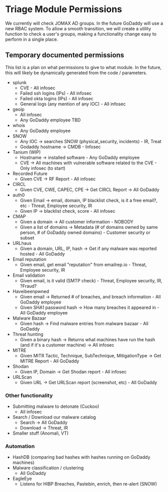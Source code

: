 # Triage Module Permissions

We currently will check JOMAX AD groups.  In the future GoDaddy will use a new RBAC system.  To allow a smooth transition, we will create a utility function to check a user's groups, making a functionality change easy to perform in a single place.

## Temporary documented permissions

This list is a plan on what permissions to give to what module.  In the future, this will likely be dynamically generated from the code / parameters.

* splunk
  * CVE - All infosec
  * Failed ssh logins (IPs) - All infosec
  * Failed okta logins (IPs) - All infosec
  * General logs (any mention of any IOC) - All infosec
* geoip
  * All infosec
  * Any GoDaddy employee TBD
* whois
  * Any GoDaddy employee
* SNOW
  * Any IOC -> searches SNOW (physical_security, incidents) - IR, Treat
  * Godaddy hostname -> CMDB - Infosec
* Tanium (WIP)
  * Hostname -> installed software - Any GoDaddy employee
  * CVE -> All machines with vulnerable software related to the CVE - Only infosec (to start)
* Recorded Future
  * Given CVE -> RF Report - All infosec
* CIRCL
  * Given CVE, CWE, CAPEC, CPE -> Get CIRCL Report -> All GoDaddy
* auth0
  * Given Email -> email, domain, IP blacklist check, is it a free email?, etc - Threat, Employee security, IR
  * Given IP -> blacklist check, score - All infosec
* CMAP
  * Given a domain -> All customer information - NOBODY
  * Given a list of domains -> Metadata (# of domains owned by same person, # of GoDaddy owned domains) - Customer security or subset
* URLhaus
  * Given a domain, URL, IP, hash -> Get if any malware was reported hosted - All GoDaddy
* Email reputation
  * Given email, get email "reputation" from emailrep.io - Threat, Employee security, IR
* Email validation
  * Given email, is it valid (SMTP check) - Threat, Employee security, IR, ?Fraud?
* Haveibeenpwned
  * Given email -> Returned # of breaches, and breach information - All GoDaddy employee
  * Given SHA1 password hash -> How many breaches it appeared in - All GoDaddy employee
* Malware Bazaar
  * Given hash -> Find malware entries from malware bazaar - All GoDaddy
* Threat hunting
  * Given a binary hash -> Returns what machines have run the hash (and if it's a customer machine) -> All infosec
* MITRE
  * Given MITR Tactic, Technique, SubTechnique, MitigationType -> Get MITRE Report - All GoDaddy
* Shodan
  * Given IP, Domain -> Get Shodan report - All infosec
* URLScan
  * Given URL -> Get URLScan report (screenshot, etc) - All GoDaddy

### Other functionality

* Submitting malware to detonate (Cuckoo)
  * All infosec
* Search / Download our malware catalog
  * Search -> All GoDaddy
  * Download -> Threat, IR
* Smaller stuff (Anomali, VT)

### Automation

* HashDB (comparing bad hashes with hashes running on GoDaddy machines)
* Malware classification / clustering
  * All GoDaddy
* EagleEye
  * Listens for HIBP Breaches, Pastebin, enrich, then re-alert (SNOW)
  